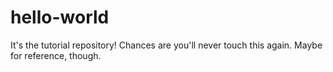 # hello-world
It's the tutorial repository! Chances are you'll never touch this again. Maybe for reference, though.
